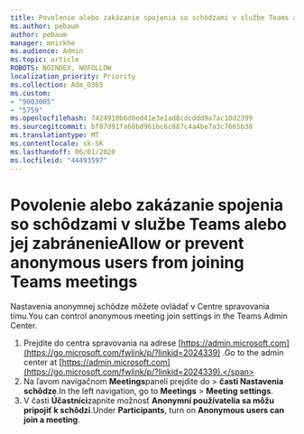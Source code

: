 ```yaml
---
title: Povolenie alebo zakázanie spojenia so schôdzami v službe Teams alebo jej zabránenie
ms.author: pebaum
author: pebaum
manager: mnirkhe
ms.audience: Admin
ms.topic: article
ROBOTS: NOINDEX, NOFOLLOW
localization_priority: Priority
ms.collection: Adm_O365
ms.custom:
- "9003005"
- "5759"
ms.openlocfilehash: 7424910b6d0ed41e3e1ad8cdcddd9a7ac10d2399
ms.sourcegitcommit: bf87d91fa60bd961bc6c887c4a4be7a3c7665b38
ms.translationtype: MT
ms.contentlocale: sk-SK
ms.lasthandoff: 06/01/2020
ms.locfileid: "44493597"
---
```

# <a name="allow-or-prevent-anonymous-users-from-joining-teams-meetings"></a><span data-ttu-id="95107-102">Povolenie alebo zakázanie spojenia so schôdzami v službe Teams alebo jej zabránenie</span><span class="sxs-lookup"><span data-stu-id="95107-102">Allow or prevent anonymous users from joining Teams meetings</span></span>

<span data-ttu-id="95107-103">Nastavenia anonymnej schôdze môžete ovládať v Centre spravovania tímu.</span><span class="sxs-lookup"><span data-stu-id="95107-103">You can control anonymous meeting join settings in the Teams Admin Center.</span></span>

1.  <span data-ttu-id="95107-104">Prejdite do centra spravovania na adrese [https://admin.microsoft.com](https://go.microsoft.com/fwlink/p/?linkid=2024339) .</span><span class="sxs-lookup"><span data-stu-id="95107-104">Go to the admin center at  [https://admin.microsoft.com](https://go.microsoft.com/fwlink/p/?linkid=2024339).</span></span>
2.  <span data-ttu-id="95107-105">Na ľavom navigačnom **Meetings**paneli prejdite do   >   **časti Nastavenia schôdze**.</span><span class="sxs-lookup"><span data-stu-id="95107-105">In the left navigation, go to  **Meetings**  >  **Meeting settings**.</span></span>
3.  <span data-ttu-id="95107-106">V časti **Účastníci**zapnite možnosť **Anonymní používatelia sa môžu pripojiť k schôdzi**.</span><span class="sxs-lookup"><span data-stu-id="95107-106">Under  **Participants**, turn on  **Anonymous users can join a meeting**.</span></span>